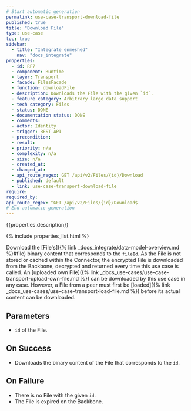 ```yaml
---
# Start automatic generation
permalink: use-case-transport-download-file
published: true
title: "Download File"
type: use-case
toc: true
sidebar:
  - title: "Integrate enmeshed"
    nav: "docs_integrate"
properties:
  - id: RF7
  - component: Runtime
  - layer: Transport
  - facade: FilesFacade
  - function: downloadFile
  - description: Downloads the File with the given `id`.
  - feature category: Arbitrary large data support
  - tech category: Files
  - status: DONE
  - documentation status: DONE
  - comments:
  - actor: Identity
  - trigger: REST API
  - precondition:
  - result:
  - priority: n/a
  - complexity: n/a
  - size: n/a
  - created_at:
  - changed_at:
  - api_route_regex: GET /api/v2/Files/{id}/Download
  - published: default
  - link: use-case-transport-download-file
require:
required_by:
api_route_regex: ^GET /api/v2/Files/{id}/Download$
# End automatic generation
---
```


{{properties.description}}

{% include properties_list.html %}

Download the [File's]({% link _docs_integrate/data-model-overview.md %}#file) binary content that corresponds to the `fileId`.
As the File is not stored or cached within the Connector, the encrypted File is downloaded from the Backbone, decrypted and returned every time this use case is called.
An [uploaded own File]({% link _docs_use-cases/use-case-transport-upload-own-file.md %}) can be downloaded by this use case in any case.
However, a File from a peer must first be [loaded]({% link _docs_use-cases/use-case-transport-load-file.md %}) before its actual content can be downloaded.

## Parameters

- `id` of the File.

## On Success

- Downloads the binary content of the File that corresponds to the `id`.

## On Failure

- There is no File with the given `id`.
- The File is expired on the Backbone.
